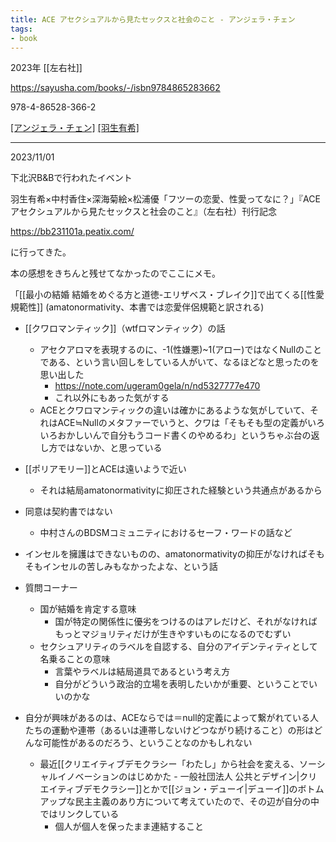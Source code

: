 ```yaml
---
title: ACE アセクシュアルから見たセックスと社会のこと - アンジェラ・チェン
tags:
- book
---
```


2023年 [[左右社]]

https://sayusha.com/books/-/isbn9784865283662

978-4-86528-366-2

[[アンジェラ・チェン]](著) [[羽生有希]](訳)

---
2023/11/01

下北沢B&Bで行われたイベント

羽生有希×中村香住×深海菊絵×松浦優「フツーの恋愛、性愛ってなに？」『ACE アセクシュアルから見たセックスと社会のこと』（左右社）刊行記念

https://bb231101a.peatix.com/

に行ってきた。

本の感想をきちんと残せてなかったのでここにメモ。

「[[最小の結婚 結婚をめぐる方と道徳-エリザベス・ブレイク]]で出てくる[[性愛規範性]] (amatonormativity、本書では恋愛伴侶規範と訳される)

- [[クワロマンティック]]（wtfロマンティック）の話
	- アセクアロマを表現するのに、-1(性嫌悪)~1(アロー)ではなくNullのことである、という言い回しをしている人がいて、なるほどなと思ったのを思い出した
		- https://note.com/ugeram0gela/n/nd5327777e470
		- これ以外にもあった気がする
	- ACEとクワロマンティックの違いは確かにあるような気がしていて、それはACE≒Nullのメタファーでいうと、クワは「そもそも型の定義がいろいろおかしいんで自分もうコード書くのやめるわ」というちゃぶ台の返し方ではないか、と思っている
- [[ポリアモリー]]とACEは遠いようで近い
	- それは結局amatonormativityに抑圧された経験という共通点があるから
- 同意は契約書ではない
	- 中村さんのBDSMコミュニティにおけるセーフ・ワードの話など
- インセルを擁護はできないものの、amatonormativityの抑圧がなければそもそもインセルの苦しみもなかったよな、という話

- 質問コーナー
	- 国が結婚を肯定する意味
		- 国が特定の関係性に優劣をつけるのはアレだけど、それがなければもっとマジョリティだけが生きやすいものになるのでむずい
	- セクシュアリティのラベルを自認する、自分のアイデンティティとして名乗ることの意味
		- 言葉やラベルは結局道具であるという考え方
		- 自分がどういう政治的立場を表明したいかが重要、ということでいいのかな

- 自分が興味があるのは、ACEならでは＝null的定義によって繋がれている人たちの運動や連帯（あるいは連帯しないけどつながり続けること）の形はどんな可能性があるのだろう、ということなのかもしれない
	- 最近[[クリエイティブデモクラシー「わたし」から社会を変える、ソーシャルイノベーションのはじめかた - 一般社団法人 公共とデザイン|クリエイティブデモクラシー]]とかで[[ジョン・デューイ|デューイ]]のボトムアップな民主主義のあり方について考えていたので、その辺が自分の中ではリンクしている
		- 個人が個人を保ったまま連結すること